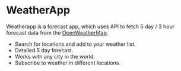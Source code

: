 WeatherApp
============

Weatherapp is a forecast app, which uses API to fetch 5 day / 3 hour forecast data from the [OpenWeatherMap](https://openweathermap.org/).

- Search for locations and add to your weather list.
- Detailed 5 day forecast.
- Works with any city in the world.
- Subscribe to weather in different locations.

